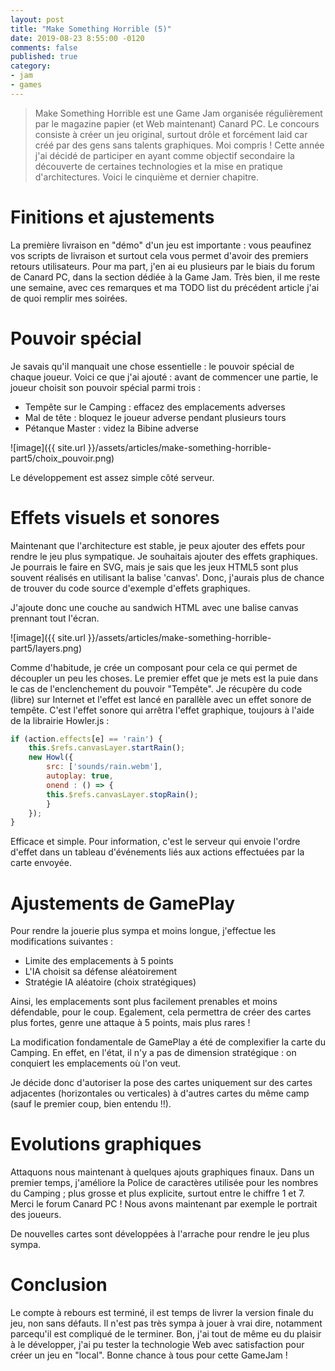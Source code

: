 ```yaml
---
layout: post
title: "Make Something Horrible (5)"
date: 2019-08-23 8:55:00 -0120
comments: false
published: true
category:
- jam
- games
---
```


> Make Something Horrible est une Game Jam organisée régulièrement par le magazine papier (et Web maintenant) Canard PC. Le concours consiste à créer un jeu original, surtout drôle et forcément laid car créé par des gens sans talents graphiques. Moi compris ! Cette année j'ai décidé de participer en ayant comme objectif secondaire la découverte de certaines technologies et la mise en pratique d'architectures. Voici le cinquième et dernier chapitre.

# Finitions et ajustements

La première livraison en "démo" d'un jeu est importante : vous peaufinez vos scripts de livraison et surtout cela vous permet d'avoir des premiers retours utilisateurs. Pour ma part, j'en ai eu plusieurs par le biais du forum de Canard PC, dans la section dédiée à la Game Jam. Très bien, il me reste une semaine, avec ces remarques et ma TODO list du précédent article j'ai de quoi remplir mes soirées.

# Pouvoir spécial

Je savais qu'il manquait une chose essentielle : le pouvoir spécial de chaque joueur. Voici ce que j'ai ajouté : avant de commencer une partie, le joueur choisit son pouvoir spécial parmi trois :

* Tempête sur le Camping : effacez des emplacements adverses
* Mal de tête : bloquez le joueur adverse pendant plusieurs tours
* Pétanque Master : videz la Bibine adverse

![image]({{ site.url }}/assets/articles/make-something-horrible-part5/choix_pouvoir.png)

Le développement est assez simple côté serveur. 

# Effets visuels et sonores

Maintenant que l'architecture est stable, je peux ajouter des effets pour rendre le jeu plus sympatique. Je souhaitais ajouter des effets graphiques. Je pourrais le faire en SVG, mais je sais que les jeux HTML5 sont plus souvent réalisés en utilisant la balise 'canvas'. Donc, j'aurais plus de chance de trouver du code source d'exemple d'effets graphiques.

J'ajoute donc une couche au sandwich HTML avec une balise canvas prennant tout l'écran.

![image]({{ site.url }}/assets/articles/make-something-horrible-part5/layers.png)

Comme d'habitude, je crée un composant pour cela ce qui permet de découpler un peu les choses. Le premier effet que je mets est la puie dans le cas de l'enclenchement du pouvoir "Tempête". Je récupère du code (libre) sur Internet et l'effet est lancé en parallèle avec un effet sonore de tempête. C'est l'effet sonore qui arrêtra l'effet graphique, toujours à l'aide de la librairie Howler.js :

```javascript
if (action.effects[e] == 'rain') {
    this.$refs.canvasLayer.startRain();
    new Howl({
        src: ['sounds/rain.webm'],
        autoplay: true,
        onend : () => {
        this.$refs.canvasLayer.stopRain();
        }
    });
}
```

Efficace et simple. Pour information, c'est le serveur qui envoie l'ordre d'effet dans un tableau d'événements liés aux actions effectuées par la carte envoyée.

# Ajustements de GamePlay

Pour rendre la jouerie plus sympa et moins longue, j'effectue les modifications suivantes :

* Limite des emplacements à 5 points
* L'IA choisit sa défense aléatoirement
* Stratégie IA aléatoire (choix stratégiques)

Ainsi, les emplacements sont plus facilement prenables et moins défendable, pour le coup. Egalement, cela permettra de créer des cartes plus fortes, genre une attaque à 5 points, mais plus rares !

La modification fondamentale de GamePlay a été de complexifier la carte du Camping. En effet, en l'état, il n'y a pas de dimension stratégique : on conquiert les emplacements où l'on veut.

Je décide donc d'autoriser la pose des cartes uniquement sur des cartes adjacentes (horizontales ou verticales) à d'autres cartes du même camp (sauf le premier coup, bien entendu !!).


# Evolutions graphiques

Attaquons nous maintenant à quelques ajouts graphiques finaux. Dans un premier temps, j'améliore la Police de caractères utilisée pour les nombres du Camping ; plus grosse et plus explicite, surtout entre le chiffre 1 et 7. Merci le forum Canard PC ! Nous avons maintenant par exemple le portrait des joueurs.

De nouvelles cartes sont développées à l'arrache pour rendre le jeu plus sympa.

# Conclusion

Le compte à rebours est terminé, il est temps de livrer la version finale du jeu, non sans défauts. Il n'est pas très sympa à jouer à vrai dire, notamment parcequ'il est compliqué de le terminer. Bon, j'ai tout de même eu du plaisir à le développer, j'ai pu tester la technologie Web avec satisfaction pour créer un jeu en "local". Bonne chance à tous pour cette GameJam !

